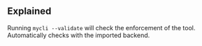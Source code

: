 
## Explained
Running `mycli --validate` will check the enforcement of the tool.  
Automatically checks with the imported backend.
